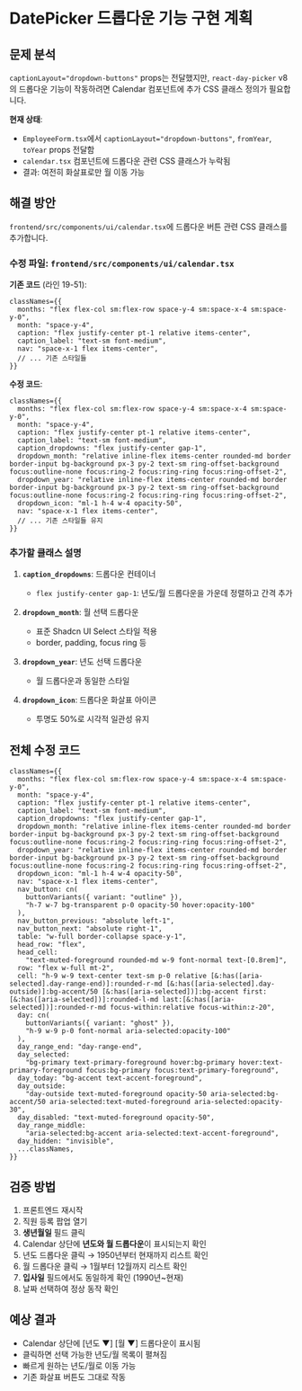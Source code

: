 # DatePicker 드롭다운 기능 구현 계획

## 문제 분석

`captionLayout="dropdown-buttons"` props는 전달했지만, `react-day-picker` v8의 드롭다운 기능이 작동하려면 Calendar 컴포넌트에 추가 CSS 클래스 정의가 필요합니다.

**현재 상태**:
- `EmployeeForm.tsx`에서 `captionLayout="dropdown-buttons"`, `fromYear`, `toYear` props 전달함
- `calendar.tsx` 컴포넌트에 드롭다운 관련 CSS 클래스가 누락됨
- 결과: 여전히 화살표로만 월 이동 가능

## 해결 방안

`frontend/src/components/ui/calendar.tsx`에 드롭다운 버튼 관련 CSS 클래스를 추가합니다.

### 수정 파일: `frontend/src/components/ui/calendar.tsx`

**기존 코드** (라인 19-51):
```tsx
classNames={{
  months: "flex flex-col sm:flex-row space-y-4 sm:space-x-4 sm:space-y-0",
  month: "space-y-4",
  caption: "flex justify-center pt-1 relative items-center",
  caption_label: "text-sm font-medium",
  nav: "space-x-1 flex items-center",
  // ... 기존 스타일들
}}
```

**수정 코드**:
```tsx
classNames={{
  months: "flex flex-col sm:flex-row space-y-4 sm:space-x-4 sm:space-y-0",
  month: "space-y-4",
  caption: "flex justify-center pt-1 relative items-center",
  caption_label: "text-sm font-medium",
  caption_dropdowns: "flex justify-center gap-1",
  dropdown_month: "relative inline-flex items-center rounded-md border border-input bg-background px-3 py-2 text-sm ring-offset-background focus:outline-none focus:ring-2 focus:ring-ring focus:ring-offset-2",
  dropdown_year: "relative inline-flex items-center rounded-md border border-input bg-background px-3 py-2 text-sm ring-offset-background focus:outline-none focus:ring-2 focus:ring-ring focus:ring-offset-2",
  dropdown_icon: "ml-1 h-4 w-4 opacity-50",
  nav: "space-x-1 flex items-center",
  // ... 기존 스타일들 유지
}}
```

### 추가할 클래스 설명

1. **`caption_dropdowns`**: 드롭다운 컨테이너
   - `flex justify-center gap-1`: 년도/월 드롭다운을 가운데 정렬하고 간격 추가

2. **`dropdown_month`**: 월 선택 드롭다운
   - 표준 Shadcn UI Select 스타일 적용
   - border, padding, focus ring 등

3. **`dropdown_year`**: 년도 선택 드롭다운  
   - 월 드롭다운과 동일한 스타일

4. **`dropdown_icon`**: 드롭다운 화살표 아이콘
   - 투명도 50%로 시각적 일관성 유지

## 전체 수정 코드

```tsx
classNames={{
  months: "flex flex-col sm:flex-row space-y-4 sm:space-x-4 sm:space-y-0",
  month: "space-y-4",
  caption: "flex justify-center pt-1 relative items-center",
  caption_label: "text-sm font-medium",
  caption_dropdowns: "flex justify-center gap-1",
  dropdown_month: "relative inline-flex items-center rounded-md border border-input bg-background px-3 py-2 text-sm ring-offset-background focus:outline-none focus:ring-2 focus:ring-ring focus:ring-offset-2",
  dropdown_year: "relative inline-flex items-center rounded-md border border-input bg-background px-3 py-2 text-sm ring-offset-background focus:outline-none focus:ring-2 focus:ring-ring focus:ring-offset-2",
  dropdown_icon: "ml-1 h-4 w-4 opacity-50",
  nav: "space-x-1 flex items-center",
  nav_button: cn(
    buttonVariants({ variant: "outline" }),
    "h-7 w-7 bg-transparent p-0 opacity-50 hover:opacity-100"
  ),
  nav_button_previous: "absolute left-1",
  nav_button_next: "absolute right-1",
  table: "w-full border-collapse space-y-1",
  head_row: "flex",
  head_cell:
    "text-muted-foreground rounded-md w-9 font-normal text-[0.8rem]",
  row: "flex w-full mt-2",
  cell: "h-9 w-9 text-center text-sm p-0 relative [&:has([aria-selected].day-range-end)]:rounded-r-md [&:has([aria-selected].day-outside)]:bg-accent/50 [&:has([aria-selected])]:bg-accent first:[&:has([aria-selected])]:rounded-l-md last:[&:has([aria-selected])]:rounded-r-md focus-within:relative focus-within:z-20",
  day: cn(
    buttonVariants({ variant: "ghost" }),
    "h-9 w-9 p-0 font-normal aria-selected:opacity-100"
  ),
  day_range_end: "day-range-end",
  day_selected:
    "bg-primary text-primary-foreground hover:bg-primary hover:text-primary-foreground focus:bg-primary focus:text-primary-foreground",
  day_today: "bg-accent text-accent-foreground",
  day_outside:
    "day-outside text-muted-foreground opacity-50 aria-selected:bg-accent/50 aria-selected:text-muted-foreground aria-selected:opacity-30",
  day_disabled: "text-muted-foreground opacity-50",
  day_range_middle:
    "aria-selected:bg-accent aria-selected:text-accent-foreground",
  day_hidden: "invisible",
  ...classNames,
}}
```

## 검증 방법

1. 프론트엔드 재시작
2. 직원 등록 팝업 열기
3. **생년월일** 필드 클릭
4. Calendar 상단에 **년도와 월 드롭다운**이 표시되는지 확인
5. 년도 드롭다운 클릭 → 1950년부터 현재까지 리스트 확인
6. 월 드롭다운 클릭 → 1월부터 12월까지 리스트 확인
7. **입사일** 필드에서도 동일하게 확인 (1990년~현재)
8. 날짜 선택하여 정상 동작 확인

## 예상 결과

- Calendar 상단에 [년도 ▼] [월 ▼] 드롭다운이 표시됨
- 클릭하면 선택 가능한 년도/월 목록이 펼쳐짐
- 빠르게 원하는 년도/월로 이동 가능
- 기존 화살표 버튼도 그대로 작동
